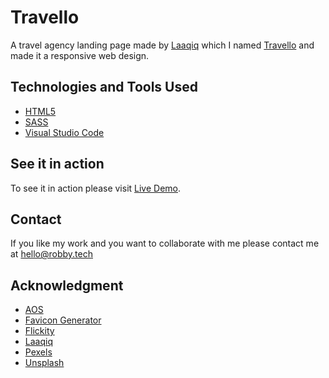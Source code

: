 # Travello

A travel agency landing page made by [Laaqiq](http://dribbble.com/laaqiq) which I named [Travello](https://travello.robby.tech) and made it a responsive web design.

## Technologies and Tools Used

- [HTML5](https://en.wikipedia.org/wiki/HTML5)
- [SASS](https://sass-lang.com/)
- [Visual Studio Code](https://code.visualstudio.com/)

## See it in action

To see it in action please visit [Live Demo](travello-kodego.web.app).

## Contact

If you like my work and you want to collaborate with me please contact me at [hello@robby.tech](mailto:hello@robby.tech?subject=Hello)

## Acknowledgment

- [AOS](https://michalsnik.github.io/aos/)
- [Favicon Generator](https://realfavicongenerator.net/)
- [Flickity](https://flickity.metafizzy.co/)
- [Laaqiq](http://dribbble.com/laaqiq)
- [Pexels](https://www.pexels.com/)
- [Unsplash](https://unsplash.com/)
